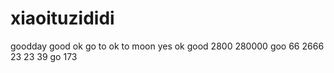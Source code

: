 # xiaoituzididi
goodday
good
ok
go
to
ok
to moon
yes
ok
good
2800
280000
goo
66
2666
23
23
39
go
173
